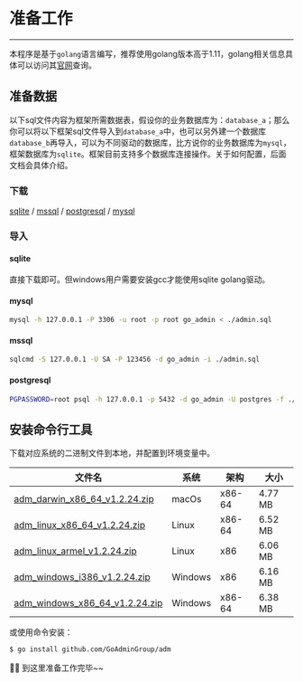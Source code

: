 # 准备工作
---

本程序是基于```golang```语言编写，推荐使用golang版本高于1.11，golang相关信息具体可以访问其[官网](https://golang.org)查询。

## 准备数据

以下sql文件内容为框架所需数据表，假设你的业务数据库为：```database_a```；那么你可以将以下框架sql文件导入到```database_a```中，也可以另外建一个数据库```database_b```再导入，可以为不同驱动的数据库，比方说你的业务数据库为```mysql```，框架数据库为```sqlite```。框架目前支持多个数据库连接操作。关于如何配置，后面文档会具体介绍。

### 下载

[sqlite](https://gitee.com/go-admin/go-admin/raw/master/data/admin.db) / [mssql](https://gitee.com/go-admin/go-admin/raw/master/data/admin.mssql) / [postgresql](https://gitee.com/go-admin/go-admin/raw/master/data/admin.pgsql) / [mysql](https://gitee.com/go-admin/go-admin/raw/master/data/admin.sql)

### 导入

#### sqlite

直接下载即可。但windows用户需要安装gcc才能使用sqlite golang驱动。

#### mysql 

```bash
mysql -h 127.0.0.1 -P 3306 -u root -p root go_admin < ./admin.sql
```

#### mssql 

```bash
sqlcmd -S 127.0.0.1 -U SA -P 123456 -d go_admin -i ./admin.sql
```

#### postgresql

```bash
PGPASSWORD=root psql -h 127.0.0.1 -p 5432 -d go_admin -U postgres -f ./admin.sql
```

## 安装命令行工具

下载对应系统的二进制文件到本地，并配置到环境变量中。

|  文件名   | 系统  | 架构  | 大小  |
|  ----  | ----  | ----  |----  |
| [adm_darwin_x86_64_v1.2.24.zip](http://file.go-admin.cn/go_admin/cli/v1_2_23/adm_darwin_x86_64_v1.2.24.zip)  | macOs | x86-64 | 4.77 MB
| [adm_linux_x86_64_v1.2.24.zip](http://file.go-admin.cn/go_admin/cli/v1_2_23/adm_linux_x86_64_v1.2.24.zip)  | Linux | x86-64   | 6.52 MB
| [adm_linux_armel_v1.2.24.zip](http://file.go-admin.cn/go_admin/cli/v1_2_23/adm_linux_armel_v1.2.24.zip)  | Linux | x86   | 6.06 MB
| [adm_windows_i386_v1.2.24.zip](http://file.go-admin.cn/go_admin/cli/v1_2_23/adm_windows_i386_v1.2.24.zip)  | Windows | x86  |6.16 MB
| [adm_windows_x86_64_v1.2.24.zip](http://file.go-admin.cn/go_admin/cli/v1_2_23/adm_windows_x86_64_v1.2.24.zip)  | Windows | x86-64   |6.38 MB



或使用命令安装：

```bash
$ go install github.com/GoAdminGroup/adm
```

🍺🍺 到这里准备工作完毕~~